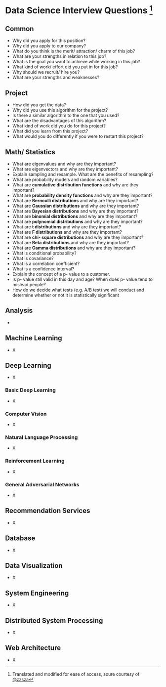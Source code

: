 # Data Science Interview Questions [^1]

[^1]: Translated and modified for ease of access, soure courtesy of [@zzsza](https://zzsza.github.io/data/2018/02/17/datascience-interivew-questions/)

## Common

- Why did you apply for this position?
- Why did you apply to our company?
- What do you think is the merit/ attraction/ charm of this job?
- What are your strengths in relation to this job?
- What is the goal you want to achieve while working in this job?
- What kind of work/ effort did you put in for this job?
- Why should we recruit/ hire you?
- What are your strengths and weaknesses?

## Project

- How did you get the data?
- Why did you use this algorithm for the project?
- Is there a similar algorithm to the one that you used?
- What are the disadvantages of this algorithm?
- What kind of work did you do for this project?
- What did you learn from this project?
- What would you do differently if you were to restart this project?

## Math/ Statistics

- What are eigenvalues and why are they important?
- What are eigenvectors and why are they important?
- Explain sampling and resample. What are the benefits of resampling?
- What are probability models and random variables?
- What are **cumulative distribution functions** and why are they important?
- What are **probability density functions** and why are they important?
- What are **Bernoulli distributions** and why are they important?
- What are **Gaussian distributions** and why are they important?
- What are **Bayesian distributions** and why are they important?
- What are **binomial distributions** and why are they important?
- What are **polynomial distributions** and why are they important?
- What are **t distributions** and why are they important?
- What are **F distributions** and why are they important?
- What are **chi- square distributions** and why are they important?
- What are **Beta distributions** and why are they important?
- What are **Gamma distributions** and why are they important?
- What is conditional probability?
- What is covariance?
- What is a correlation coefficient?
- What is a confidence interval?
- Explain the concept of a p- value to a customer.
- Is p- value still valid in this day and age? When does p- value tend to mislead people?
- How do we decide what tests (e.g. A/B test) we will conduct and determine whether or not it is statistically significant

## Analysis

-

## Machine Learning

- X

## Deep Learning

- X

### Basic Deep Learning

- X

### Computer Vision

- X

### Natural Language Processing

- X

### Reinforcement Learning

- X

### General Adversarial Networks

- X

## Recommendation Services

- X

## Database

- X

## Data Visualization

- X

## System Engineering

- X

## Distributed System Processing

- X

## Web Architecture

- X